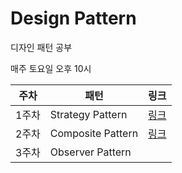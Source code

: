 # Design Pattern

디자인 패턴 공부

매주 토요일 오후 10시

|주차|패턴|링크|
|------|---|---|
|1주차|Strategy Pattern|[링크](Strategy%20Pattern/)|
|2주차|Composite Pattern|[링크](https://github.com/CS-PingPing/design-pattern/tree/main/Composite%20Pattern)|
|3주차|Observer Pattern||
